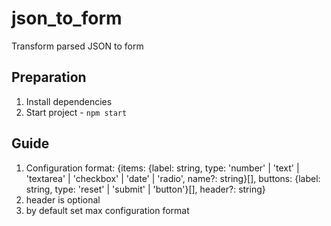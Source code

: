 # json_to_form

Transform parsed JSON to form

## Preparation

 1. Install dependencies
 2. Start project - `npm start`

## Guide

 1. Configuration format: {items: {label: string, type: 'number' | 'text' | 'textarea' | 'checkbox' | 'date' | 'radio', name?: string}[], buttons: {label: string, type: 'reset' | 'submit' | 'button'}[], header?: string}
 2. header is optional
 3. by default set max configuration format